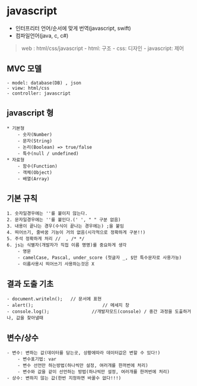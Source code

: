 # javascript

- 인터프리터 언어/순서에 맞게 번역(javascript, swift)
- 컴파일언어(java, c, c#)

> web : html/css/javascript
		- html: 구조
		- css: 디자인
		- javascript: 제어

## MVC 모델
	- model: database(DB) , json
	- view: html/css
	- controller: javascript

## javascript 형
	* 기본형
		- 숫자(Number)
		- 문자(String)
		- 논리(Boolean) => true/false
		- 특수(null / undefined)
	* 자료형
		- 함수(Function)
		- 객체(Object)
		- 배열(Array)

## 기본 규칙
	1. 숫자일경우에는 ''를 붙이지 않는다.  
	2. 문자일경우에는 ''를 붙인다.(' ', " " 구분 없음)
	3. 내용이 끝나는 경우(수식이 끝나는 경우에는) ;을 붙임
	4. 띄어쓰기, 줄바꿈 기능이 거의 없음(시각적으로 정확하게 구분!!)
	5. 주석 정확하게 처리 //  , /* */
	6. js는 식별자(개발자가 직접 이름 명명)를 중요하게 생각
		- 영문
		- camelCase, Pascal, under_score (첫글자 _, $만 특수문자로 사용가능)
		- 이름사용시 띄어쓰기 사용하는것은 X

## 결과 도출 기초
	- document.writeln();   // 문서에 표현
	- alert();							// 메세지 창
	- console.log();				//개발자모드(console) / 중간 과정을 도출하거나, 값을 찾아낼때


## 변수/상수
	- 변수: 변하는 값(데이터를 담는곳, 상황에따라 데이터값은 변할 수 있다!)
		- 변수표기법: var
		- 변수 선언만 하는방법(하나씩만 설정, 여러개를 한꺼번에 처리)
		- 변수와 값을 같이 선언하는 방법(하나씩만 설정, 여러개를 한꺼번에 처리)
	- 상수: 변하지 않는 값(한번 지정하면 바꿀수 없다!!!)
